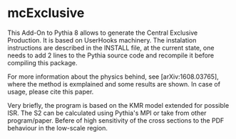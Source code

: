 # mcExclusive

This Add-On to Pythia 8 allows to generate the Central Exclusive Production.
It is based on UserHooks machinery.
The instalation instructions are described in the INSTALL file, at the current state, one needs to add 2 lines to the Pythia source code and recompile it before compiling this package.

For more information about the physics behind, see [arXiv:1608.03765], where the method is exmplained and some results are shown.
In case of usage, please cite this paper.

Very briefly, the program is based on the KMR model extended for possible ISR.
The S2 can be calculated using Pythia's MPI or take from other program/paper.
Befere of high sensitivity of the cross sections to the PDF behaviour in the low-scale region.
